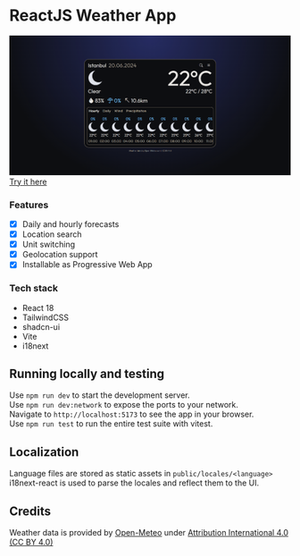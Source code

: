 # ReactJS Weather App
![](screenshot.png)
[Try it here]("https://astudentinearth.github.io/weather-app")
### Features
- [X] Daily and hourly forecasts  
- [X] Location search  
- [X] Unit switching
- [X] Geolocation support
- [X] Installable as Progressive Web App

### Tech stack
 - React 18
 - TailwindCSS
 - shadcn-ui
 - Vite
 - i18next

## Running locally and testing
Use `npm run dev` to start the development server.  
Use `npm run dev:network` to expose the ports to your network.  
Navigate to `http://localhost:5173` to see the app in your browser.  
Use `npm run test` to run the entire test suite with vitest.

## Localization
Language files are stored as static assets in `public/locales/<language>`  
i18next-react is used to parse the locales and reflect them to the UI.

## Credits
Weather data is provided by [Open-Meteo](https://github.com/open-meteo/open-meteo) under [Attribution International 4.0 (CC BY 4.0)](https://creativecommons.org/licenses/by/4.0/)
